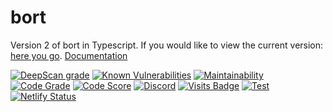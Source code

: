 # bort
Version 2 of bort in Typescript. If you would like to view the current version: [here you go](https://github.com/MatievisTheKat/bort/tree/master). [Documentation](https://bortdocs.netlify.app/)

[![DeepScan grade](https://deepscan.io/api/teams/10306/projects/13030/branches/212991/badge/grade.svg)](https://deepscan.io/dashboard#view=project&tid=10306&pid=13030&bid=212991)
[![Known Vulnerabilities](https://snyk.io/test/github/MatievisTheKat/bort/badge.svg?targetFile=package.json)](https://snyk.io/test/github/MatievisTheKat/bort?targetFile=package.json)
[![Maintainability](https://api.codeclimate.com/v1/badges/ee41309468df0c25cec4/maintainability)](https://codeclimate.com/github/MatievisTheKat/bort/maintainability)
[![Code Grade](https://www.code-inspector.com/project/12775/status/svg)](https://www.code-inspector.com/project/12775/status)
[![Code Score](https://www.code-inspector.com/project/12775/score/svg)](https://www.code-inspector.com/project/12775/score)
[![Discord](https://img.shields.io/discord/673605613456195584)](https://discord.gg/t65hRpd)
[![Visits Badge](https://badges.pufler.dev/visits/MatievisTheKat/bort)](https://badges.pufler.dev/visits/MatievisTheKat/bort)
[![Test](https://github.com/MatievisTheKat/bort/workflows/test/badge.svg?branch=v2)](https://github.com/MatievisTheKat/bort/actions?query=workflow%3Atest&branch=v2)
[![Netlify Status](https://api.netlify.com/api/v1/badges/54046fd6-9d02-4a8d-bbbc-afe5f8fa45a6/deploy-status)](https://app.netlify.com/sites/bortdocs/deploys)
